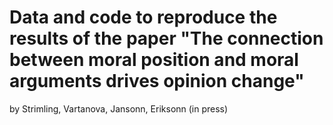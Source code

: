 # Data and code to reproduce the results of the paper "The connection between moral position and moral arguments drives opinion change"

by Strimling, Vartanova, Jansonn, Eriksonn (in press)
